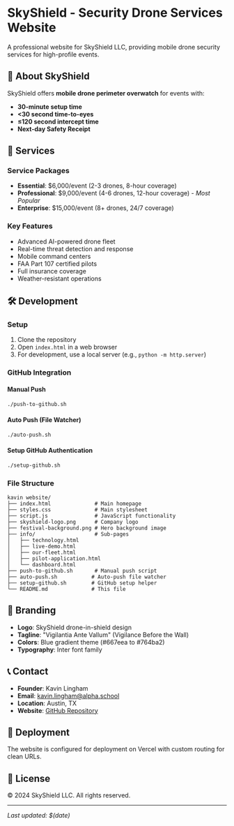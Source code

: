 # SkyShield - Security Drone Services Website

A professional website for SkyShield LLC, providing mobile drone security services for high-profile events.

## 🚁 About SkyShield

SkyShield offers **mobile drone perimeter overwatch** for events with:
- **30-minute setup time**
- **<30 second time-to-eyes**
- **≤120 second intercept time**
- **Next-day Safety Receipt**

## 🎯 Services

### Service Packages
- **Essential**: $6,000/event (2-3 drones, 8-hour coverage)
- **Professional**: $9,000/event (4-6 drones, 12-hour coverage) - *Most Popular*
- **Enterprise**: $15,000/event (8+ drones, 24/7 coverage)

### Key Features
- Advanced AI-powered drone fleet
- Real-time threat detection and response
- Mobile command centers
- FAA Part 107 certified pilots
- Full insurance coverage
- Weather-resistant operations

## 🛠️ Development

### Setup
1. Clone the repository
2. Open `index.html` in a web browser
3. For development, use a local server (e.g., `python -m http.server`)

### GitHub Integration

#### Manual Push
```bash
./push-to-github.sh
```

#### Auto Push (File Watcher)
```bash
./auto-push.sh
```

#### Setup GitHub Authentication
```bash
./setup-github.sh
```

### File Structure
```
kavin website/
├── index.html              # Main homepage
├── styles.css              # Main stylesheet
├── script.js               # JavaScript functionality
├── skyshield-logo.png      # Company logo
├── festival-background.png # Hero background image
├── info/                   # Sub-pages
│   ├── technology.html
│   ├── live-demo.html
│   ├── our-fleet.html
│   ├── pilot-application.html
│   └── dashboard.html
├── push-to-github.sh       # Manual push script
├── auto-push.sh           # Auto-push file watcher
├── setup-github.sh        # GitHub setup helper
└── README.md              # This file
```

## 🎨 Branding

- **Logo**: SkyShield drone-in-shield design
- **Tagline**: "Vigilantia Ante Vallum" (Vigilance Before the Wall)
- **Colors**: Blue gradient theme (#667eea to #764ba2)
- **Typography**: Inter font family

## 📞 Contact

- **Founder**: Kavin Lingham
- **Email**: kavin.lingham@alpha.school
- **Location**: Austin, TX
- **Website**: [GitHub Repository](https://github.com/7evan11fff/kavin)

## 🚀 Deployment

The website is configured for deployment on Vercel with custom routing for clean URLs.

## 📝 License

© 2024 SkyShield LLC. All rights reserved.

---
*Last updated: $(date)*
